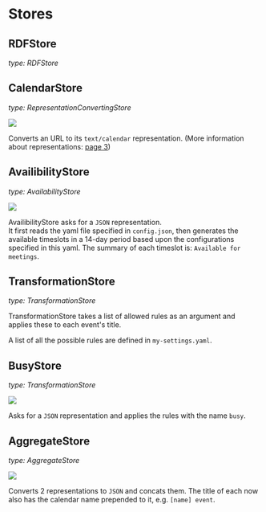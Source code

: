 # Stores

## RDFStore

_type: RDFStore_

## CalendarStore

_type: RepresentationConvertingStore_

[![](https://mermaid.ink/img/eyJjb2RlIjoiZ3JhcGggTFJcbiAgICBBW1Jlc291cmNlSWRlbnRpZmllcl0gLS0-fEhUVFBHZXR8IEIodGV4dC9jYWxlbmRhcilcbiAgICBCIC0tPiB8UmVwcmVzZW50YXRpb25Db252ZXJ0ZXJ8IEMoUmVwcmVzZW50YXRpb248dGV4dC9jYWxlbmRhcj4pIiwibWVybWFpZCI6eyJ0aGVtZSI6ImRlZmF1bHQifSwidXBkYXRlRWRpdG9yIjpmYWxzZSwiYXV0b1N5bmMiOnRydWUsInVwZGF0ZURpYWdyYW0iOmZhbHNlfQ)](https://mermaid-js.github.io/mermaid-live-editor/edit/##eyJjb2RlIjoiZ3JhcGggTFJcbiAgICBBW1Jlc291cmNlSWRlbnRpZmllcl0gLS0-fEhUVFBHZXR8IEIodGV4dC9jYWxlbmRhcilcbiAgICBCIC0tPiB8UmVwcmVzZW50YXRpb25Db252ZXJ0ZXJ8IEMoUmVwcmVzZW50YXRpb248dGV4dC9jYWxlbmRhcikiLCJtZXJtYWlkIjoie1xuICBcInRoZW1lXCI6IFwiZGVmYXVsdFwiXG59IiwidXBkYXRlRWRpdG9yIjpmYWxzZSwiYXV0b1N5bmMiOnRydWUsInVwZGF0ZURpYWdyYW0iOmZhbHNlfQ)

Converts an URL to its `text/calendar` representation. (More information about representations: [page 3](https://rubenverborgh.github.io/solid-server-architecture/solid-architecture-v1-3-0.pdf))

## AvailibilityStore

_type: AvailabilityStore_

[![](https://mermaid.ink/img/eyJjb2RlIjoiZ3JhcGggTFJcbiAgICBBW1Jlc291cmNlSWRlbnRpZmllcl0gLS0-IHxDYWxlbmRhclN0b3JlfEIoUmVwcmVzZW50YXRpb248dGV4dC9jYWxlbmRhcj4pXG4gICAgQiAtLT4gfEF2YWlsYWJpbGl0eVN0b3JlfEMoUmVwcmVzZW50YXRpb248SlNPTj4pIiwibWVybWFpZCI6eyJ0aGVtZSI6ImRlZmF1bHQifSwidXBkYXRlRWRpdG9yIjpmYWxzZSwiYXV0b1N5bmMiOnRydWUsInVwZGF0ZURpYWdyYW0iOmZhbHNlfQ)](https://mermaid-js.github.io/mermaid-live-editor/edit/##eyJjb2RlIjoiZ3JhcGggTFJcbiAgICBBW1Jlc291cmNlSWRlbnRpZmllcl0gLS0-IHxDYWxlbmRhclN0b3JlfEIoUmVwcmVzZW50YXRpb248dGV4dC9jYWxlbmRhcj4pXG4gICAgQiAtLT4gfEF2YWlsYWJpbGl0eVN0b3JlfEMiLCJtZXJtYWlkIjoie1xuICBcInRoZW1lXCI6IFwiZGVmYXVsdFwiXG59IiwidXBkYXRlRWRpdG9yIjpmYWxzZSwiYXV0b1N5bmMiOnRydWUsInVwZGF0ZURpYWdyYW0iOmZhbHNlfQ)

AvailibilityStore asks for a `JSON` representation.  
It first reads the yaml file specified in `config.json`, then generates the available timeslots in a 14-day period based upon the configurations specified in this yaml. The summary of each timeslot is: `Available for meetings`.

## TransformationStore

_type: TransformationStore_

TransformationStore takes a list of allowed rules as an argument and applies these to each event's title.

A list of all the possible rules are defined in `my-settings.yaml`.

## BusyStore

_type: TransformationStore_

[![](https://mermaid.ink/img/eyJjb2RlIjoiZ3JhcGggTFJcbiAgICBBW1Jlc291cmNlSWRlbnRpZmllcl0gLS0-IHxDYWxlbmRhclN0b3JlfEIoUmVwcmVzZW50YXRpb248dGV4dC9jYWxlbmRhcj4pXG4gICAgQiAtLT4gfEJ1c3lTdG9yZXxDKFJlcHJlc2VudGF0aW9uPEpTT04-KSIsIm1lcm1haWQiOnsidGhlbWUiOiJkZWZhdWx0In0sInVwZGF0ZUVkaXRvciI6ZmFsc2UsImF1dG9TeW5jIjp0cnVlLCJ1cGRhdGVEaWFncmFtIjpmYWxzZX0)](https://mermaid-js.github.io/mermaid-live-editor/edit/##eyJjb2RlIjoiZ3JhcGggTFJcbiAgICBBW1Jlc291cmNlSWRlbnRpZmllcl0gLS0-IHxDYWxlbmRhclN0b3JlfEIoUmVwcmVzZW50YXRpb248dGV4dC9jYWxlbmRhcj4pXG4gICAgQiAtLT4gfEF2YWlsYWJpbGl0eVN0b3JlfEMoUmVwcmVzZW50YXRpb248SlNPTj4pIiwibWVybWFpZCI6IntcbiAgXCJ0aGVtZVwiOiBcImRlZmF1bHRcIlxufSIsInVwZGF0ZUVkaXRvciI6ZmFsc2UsImF1dG9TeW5jIjp0cnVlLCJ1cGRhdGVEaWFncmFtIjpmYWxzZX0)

Asks for a `JSON` representation and applies the rules with the name `busy`.

## AggregateStore

_type: AggregateStore_

[![](https://mermaid.ink/img/eyJjb2RlIjoiZ3JhcGggTFJcbiAgICBBW1Jlc291cmNlSWRlbnRpZmllcl0gLS0-IHxDYWxlbmRhclN0b3JlfEIoUmVwcmVzZW50YXRpb248dGV4dC9jYWxlbmRhcj4pXG4gICAgQiAtLT4gfEFnZ3JlZ2F0ZVN0b3JlfEMoUmVwcmVzZW50YXRpb248SlNPTj4pXG4gICAgRFtSZXNvdXJjZUlkZW50aWZpZXJdIC0tPiB8Q2FsZW5kYXJTdG9yZXxFKFJlcHJlc2VudGF0aW9uPHRleHQvY2FsZW5kYXI-KVxuICAgIEUgLS0-IEMiLCJtZXJtYWlkIjp7InRoZW1lIjoiZGVmYXVsdCJ9LCJ1cGRhdGVFZGl0b3IiOmZhbHNlLCJhdXRvU3luYyI6dHJ1ZSwidXBkYXRlRGlhZ3JhbSI6ZmFsc2V9)](https://mermaid-js.github.io/mermaid-live-editor/edit/##eyJjb2RlIjoiZ3JhcGggTFJcbiAgICBBW1Jlc291cmNlSWRlbnRpZmllcl0gLS0-IHxDYWxlbmRhclN0b3JlfEIoUmVwcmVzZW50YXRpb248dGV4dC9jYWxlbmRhcj4pXG4gICAgQiAtLT4gfEFnZ3JlZ2F0ZVN0b3JlfEMoUmVwcmVzZW50YXRpb248SlNPTj4pXG4gICAgRFtSZXNvdXJjZUlkZW50aWZpZXJdIC0tPiB8Q2FsZW5kYXJTdG9yZXxFKFJlcHJlc2VudGF0aW9uPHRleHQvY2FsZW5kYXI-KVxuICAgIEUgLS0-IENcbiAgICAiLCJtZXJtYWlkIjoie1xuICBcInRoZW1lXCI6IFwiZGVmYXVsdFwiXG59IiwidXBkYXRlRWRpdG9yIjpmYWxzZSwiYXV0b1N5bmMiOnRydWUsInVwZGF0ZURpYWdyYW0iOmZhbHNlfQ)

Converts 2 representations to `JSON` and concats them. The title of each now also has the calendar name prepended to it, e.g. `[name] event`.

